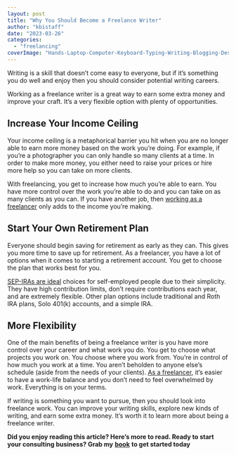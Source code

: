```yaml
---
layout: post
title: "Why You Should Become a Freelance Writer"
author: "kbistaff"
date: "2023-03-26"
categories: 
  - "freelancing"
coverImage: "Hands-Laptop-Computer-Keyboard-Typing-Writing-Blogging-Desk-Freelancer-Man.jpg"
---
```


Writing is a skill that doesn’t come easy to everyone, but if it’s something you do well and enjoy then you should consider potential writing careers. 

Working as a freelance writer is a great way to earn some extra money and improve your craft. It’s a very flexible option with plenty of opportunities. 

## **Increase Your Income Ceiling** 

Your income ceiling is a metaphorical barrier you hit when you are no longer able to earn more money based on the work you’re doing. For example, if you’re a photographer you can only handle so many clients at a time. In order to make more money, you either need to raise your prices or hire more help so you can take on more clients. 

With freelancing, you get to increase how much you’re able to earn. You have more control over the work you’re able to do and you can take on as many clients as you can. If you have another job, then [working as a freelancer](https://www.crowdcontent.com/blog/writers-hub/9-benefits-of-freelance-writing-as-told-by-top-content-writers/) only adds to the income you’re making. 

## **Start Your Own Retirement Plan** 

Everyone should begin saving for retirement as early as they can. This gives you more time to save up for retirement. As a freelancer, you have a lot of options when it comes to starting a retirement account. You get to choose the plan that works best for you. 

[SEP-IRAs are ideal](https://www.planperfectretirement.com/sep-vs-401k/) choices for self-employed people due to their simplicity. They have high contribution limits, don’t require contributions each year, and are extremely flexible. Other plan options include traditional and Roth IRA plans, Solo 401(k) accounts, and a simple IRA.

## **More Flexibility** 

One of the main benefits of being a freelance writer is you have more control over your career and what work you do. You get to choose what projects you work on. You choose where you work from. You’re in control of how much you work at a time. You aren’t beholden to anyone else’s schedule (aside from the needs of your clients). [As a freelancer](https://www.crowdcontent.com/blog/writers-hub/9-benefits-of-freelance-writing-as-told-by-top-content-writers/), it’s easier to have a work-life balance and you don’t need to feel overwhelmed by work. Everything is on your terms. 

If writing is something you want to pursue, then you should look into freelance work. You can improve your writing skills, explore new kinds of writing, and earn some extra money. It’s worth it to learn more about being a freelance writer. 

**Did you enjoy reading this article? Here’s more to read. Ready to start your consulting business? Grab my** [**book**](https://go.katebagoy.com/ebook) **to get started today**
